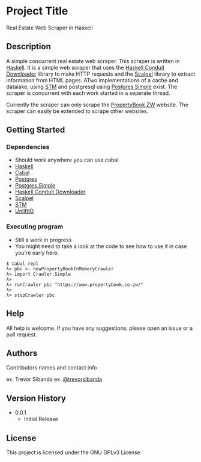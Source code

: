 # Project Title

Real Estate Web Scraper in Haskell

## Description

A simple concurrent real estate web scraper. This scraper is written in [Haskell](https://www.haskell.org/). It is a simple web scraper that uses the [Haskell Conduit Downloader](https://hackage.haskell.org/package/http-conduit-downloader) library to make HTTP requests and the [Scalpel](https://hackage.haskell.org/package/scalpel) library to extract information from HTML pages. ATwo implementations of a cache and datalake, using [STM](https://hackage.haskell.org/package/stm) and postgresql using [Postgres Simple](https://hackage.haskell.org/package/postgres-simple) exist. The scraper is concurrent with each work started in a seperate thread.

Currently the scraper can only scrape the [PropertyBook ZW](https://www.propertybook.co.zw/) website. The scraper can easily be extended to scrape other websites.

## Getting Started

### Dependencies

- Should work anywhere you can use cabal
- [Haskell](https://www.haskell.org/)
- [Cabal](https://www.haskell.org/cabal/)
- [Postgres](https://www.postgresql.org/)
- [Postgres Simple](https://hackage.haskell.org/package/postgres-simple)
- [Haskell Conduit Downloader](https://hackage.haskell.org/package/http-conduit-downloader)
- [Scalpel](https://hackage.haskell.org/package/scalpel)
- [STM](https://hackage.haskell.org/package/stm)
- [UnliftIO](https://hackage.haskell.org/package/unliftio)

### Executing program

- Still a work in progress
- You might need to take a look at the code to see how to use it in case you're early here.

```
$ cabal repl
λ> pbc <- newPropertyBookInMemoryCrawler
λ> import Crawler.Simple
λ>
λ> runCrawler pbc "https://www.propertybook.co.zw/"
λ>
λ> stopCrawler pbc
```

## Help

All help is welcome. If you have any suggestions, please open an issue or a pull request.

## Authors

Contributors names and contact info

ex. Trevor Sibanda
ex. [@trevorsibanda](https://github.com/trevorsibanda)

## Version History

- 0.0.1
  - Initial Release

## License

This project is licensed under the GNU GPLv3 License
